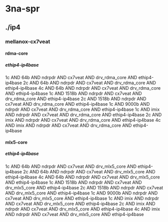 # 3na-spr
## ./ip4
### mellanox-cx7veat
#### rdma-core
##### ethip4-ip4base
1c AND 64b AND ndrpdr AND cx7veat AND drv_rdma_core AND ethip4-ip4base
2c AND 64b AND ndrpdr AND cx7veat AND drv_rdma_core AND ethip4-ip4base
4c AND 64b AND ndrpdr AND cx7veat AND drv_rdma_core AND ethip4-ip4base
1c AND 1518b AND ndrpdr AND cx7veat AND drv_rdma_core AND ethip4-ip4base
2c AND 1518b AND ndrpdr AND cx7veat AND drv_rdma_core AND ethip4-ip4base
1c AND 9000b AND ndrpdr AND cx7veat AND drv_rdma_core AND ethip4-ip4base
1c AND imix AND ndrpdr AND cx7veat AND drv_rdma_core AND ethip4-ip4base
2c AND imix AND ndrpdr AND cx7veat AND drv_rdma_core AND ethip4-ip4base
4c AND imix AND ndrpdr AND cx7veat AND drv_rdma_core AND ethip4-ip4base
#### mlx5-core
##### ethip4-ip4base
1c AND 64b AND ndrpdr AND cx7veat AND drv_mlx5_core AND ethip4-ip4base
2c AND 64b AND ndrpdr AND cx7veat AND drv_mlx5_core AND ethip4-ip4base
4c AND 64b AND ndrpdr AND cx7veat AND drv_mlx5_core AND ethip4-ip4base
1c AND 1518b AND ndrpdr AND cx7veat AND drv_mlx5_core AND ethip4-ip4base
2c AND 1518b AND ndrpdr AND cx7veat AND drv_mlx5_core AND ethip4-ip4base
1c AND 9000b AND ndrpdr AND cx7veat AND drv_mlx5_core AND ethip4-ip4base
1c AND imix AND ndrpdr AND cx7veat AND drv_mlx5_core AND ethip4-ip4base
2c AND imix AND ndrpdr AND cx7veat AND drv_mlx5_core AND ethip4-ip4base
4c AND imix AND ndrpdr AND cx7veat AND drv_mlx5_core AND ethip4-ip4base
